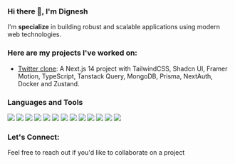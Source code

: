 ### Hi there 👋, I'm Dignesh

I'm **specialize** in building robust and scalable applications using modern web technologies.


### Here are my projects I've worked on:
- <a href="https://github.com/devdignesh/twitter-clone">Twitter clone</a>: A Next.js 14 project with TailwindCSS, Shadcn UI, Framer Motion, TypeScript, Tanstack Query, MongoDB, Prisma, NextAuth, Docker and Zustand.

### Languages and Tools

<div>
<img src="https://img.shields.io/badge/-javascript-F7DF1E?&style=for-the-badge&logo=javascript&logoColor=black" />
<img src="https://img.shields.io/badge/-ReactJS-grey?&style=for-the-badge&logo=react&logoColor=61DAFB"/>
<img src="https://img.shields.io/badge/Node.js-4DA53F?style=for-the-badge&logo=nodedotjs&logoColor=white"/>
<img src="https://img.shields.io/badge/typescript-blue?style=for-the-badge&logo=typescript&logoColor=white"/>
<img src="https://img.shields.io/badge/Next-black?style=for-the-badge&logo=next.js&logoColor=white" />
<img src="https://img.shields.io/badge/mongodb-4DA53F?style=for-the-badge&logo=mongodb&logoColor=white"/>
<img src="https://img.shields.io/badge/postgresql-31648C?style=for-the-badge&logo=postgresql&logoColor=white"/>
<img src="https://img.shields.io/badge/prisma-191F2B?style=for-the-badge&logo=prisma&logoColor=white"/>
<img src="https://img.shields.io/badge/Tailwind-38B2AC?style=for-the-badge&logo=tailwind-css&logoColor=white" />
<img src="https://img.shields.io/badge/-VSCode-007ACC?&style=for-the-badge&logo=visual-studio-code&logoColor=white" />
<img src="https://img.shields.io/badge/-Git-F05032?&style=for-the-badge&logo=git&logoColor=white" /> 
<img src="https://img.shields.io/badge/github-%23121011.svg?style=for-the-badge&logo=github&logoColor=white" />
<img src="https://img.shields.io/badge/-Docker-007ACC?&style=for-the-badge&logo=docker&logoColor=white" />
  </div>

### Let's Connect:
Feel free to reach out if you'd like to collaborate on a project
